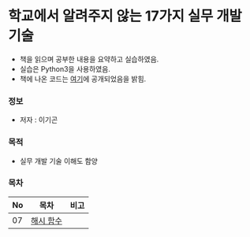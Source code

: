# 학교에서 알려주지 않는 17가지 실무 개발 기술

* 책을 읽으며 공부한 내용을 요약하고 실습하였음.  
* 실습은 Python3을 사용하였음.
* 책에 나온 코드는 [여기](https://github.com/sorrowhill/17techs)에 공개되었음을 밝힘.

### 정보
* 저자 : 이기곤

### 목적
* 실무 개발 기술 이해도 함양


### 목차
|No|목차|비고|
|---|---|---|
|07|[해시 함수]()||

